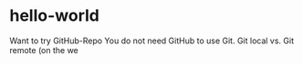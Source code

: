 # hello-world
Want to try GitHub-Repo
You do not need GitHub to use Git.
Git local vs. Git remote (on the we
